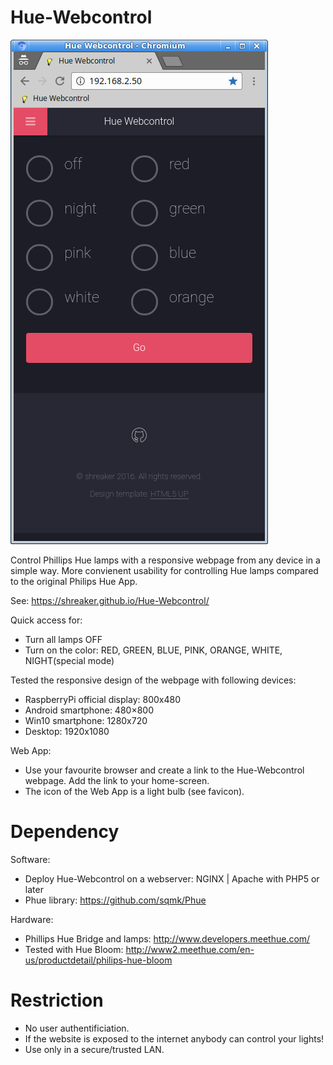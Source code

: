 # Hue-Webcontrol
<img src="./readme_screenshot.png" alt="Hue-Webcontrol screenshot"/>

Control Phillips Hue lamps with a responsive webpage from any device in a simple way.
More convienent usability for controlling Hue lamps compared to the original Philips Hue App.

See: https://shreaker.github.io/Hue-Webcontrol/

Quick access for:
- Turn all lamps OFF
- Turn on the color: RED, GREEN, BLUE, PINK, ORANGE, WHITE, NIGHT(special mode)

Tested the responsive design of the webpage with following devices:
- RaspberryPi official display: 800x480
- Android smartphone: 480×800
- Win10 smartphone: 1280x720
- Desktop: 1920x1080

Web App:
- Use your favourite browser and create a link to the Hue-Webcontrol webpage. Add the link to your home-screen.
- The icon of the Web App is a light bulb (see favicon).

# Dependency
Software:
- Deploy Hue-Webcontrol on a webserver: NGINX | Apache with PHP5 or later
- Phue library: https://github.com/sqmk/Phue

Hardware:
- Phillips Hue Bridge and lamps: http://www.developers.meethue.com/
- Tested with Hue Bloom: http://www2.meethue.com/en-us/productdetail/philips-hue-bloom

# Restriction
- No user authentificiation. 
- If the website is exposed to the internet anybody can control your lights!
- Use only in a secure/trusted LAN.
